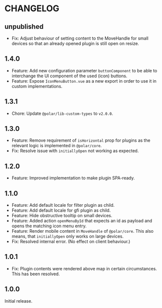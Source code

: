 # CHANGELOG

## unpublished

- Fix: Adjust behaviour of setting content to the MoveHandle for small devices so that an already opened plugin is still open on resize.

## 1.4.0

- Feature: Add new configuration parameter `buttonComponent` to be able to interchange the UI component of the used (icon) buttons.
- Feature: Expose `IconMenuButton.vue` as a new export in order to use it in custom implementations.

## 1.3.1

- Chore: Update `@polar/lib-custom-types` to `v2.0.0`.

## 1.3.0

- Feature: Remove requirement of `isHorizontal` prop for plugins as the relevant logic is implemented in `@polar/core`.
- Fix: Resolve issue with `initiallyOpen` not working as expected.

## 1.2.0

- Feature: Improved implementation to make plugin SPA-ready.

## 1.1.0

- Feature: Add default locale for filter plugin as child.
- Feature: Add default locale for gfi plugin as child.
- Feature: Hide obstructive tooltip on small devices.
- Feature: Added action `openMenuById` that expects an id as payload and opens the matching icon menu entry.
- Feature: Render mobile content in `MoveHandle` of `@polar/core`. This also means, that `initiallyOpen` only works on large devices.
- Fix: Resolved internal error. (No effect on client behaviour.)

## 1.0.1

- Fix: Plugin contents were rendered above map in certain circumstances. This has been resolved.

## 1.0.0

Initial release.
